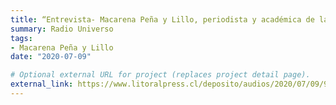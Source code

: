 ```yaml
---
title: “Entrevista- Macarena Peña y Lillo, periodista y académica de la Facultad de Comunicación y Letras UDP”
summary: Radio Universo
tags:
- Macarena Peña y Lillo
date: "2020-07-09"

# Optional external URL for project (replaces project detail page).
external_link: https://www.litoralpress.cl/deposito/audios/2020/07/09/9078320.mp3
---
```


